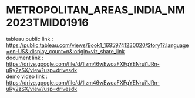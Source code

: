 # METROPOLITAN_AREAS_INDIA_NM2023TMID01916                                                                                                                                                     
tableau public link : https://public.tableau.com/views/Book1_16959741230020/Story1?:language=en-US&:display_count=n&:origin=viz_share_link                                                                                                                                                                                                                                             
document link  : https://drive.google.com/file/d/1lzm46wEwoaFXFqYENrui1JRn-uRy2zSX/view?usp=drivesdk                                                                                                                                                                               
  demo video link  : https://drive.google.com/file/d/1lzm46wEwoaFXFqYENrui1JRn-uRy2zSX/view?usp=drivesdk                                                                                                                                                                   
